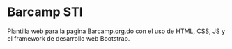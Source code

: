 Barcamp STI
=======

Plantilla web para la pagina Barcamp.org.do con el uso de HTML, CSS, JS y el framework de desarrollo web Bootstrap.
